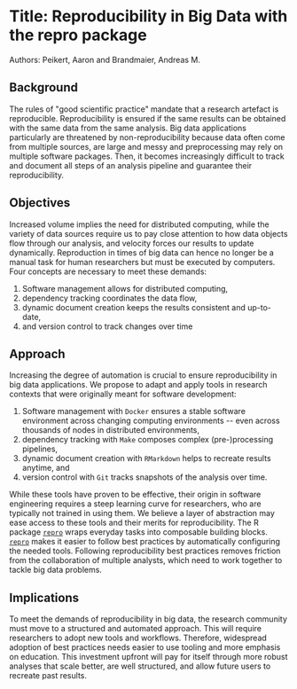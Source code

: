 # Title: Reproducibility in Big Data with the repro package

Authors: Peikert, Aaron and Brandmaier, Andreas M.

## Background
<!-- this abstract should be between 350 and 1000 words-->
<!-- useful links:
https://www.conference-service.com/ressyn-bigdata/xpage.html?xpage=237&lang=en
https://www.conference-service.com/ressyn-bigdata/xpage.html?xpage=234&lang=en
-->
The rules of "good scientific practice" mandate that a research artefact is reproducible.
Reproducibility is ensured if the same results can be obtained with the same data from the same analysis.
Big data applications particularly are threatened by non-reproducibility because data often come from multiple sources, are large and messy and preprocessing may rely on multiple software packages.
Then, it becomes increasingly difficult to track and document all steps of an analysis pipeline and guarantee their reproducibility.

## Objectives

<!-- combine the defining criteria of big data: Volume, Velocity, and Variety with the four pillars of reproducibility-->
Increased volume implies the need for distributed computing, while the variety of data sources require us to pay close attention to how data objects flow through our analysis, and velocity forces our results to update dynamically.
Reproduction in times of big data can hence no longer be a manual task for human researchers but must be executed by computers.
Four concepts are necessary to meet these demands:

1. Software management allows for distributed computing,
2. dependency tracking coordinates the data flow,
3. dynamic document creation keeps the results consistent and up-to-date,
4. and version control to track changes over time

## Approach

Increasing the degree of automation is crucial to ensure reproducibility in big data applications.
We propose to adapt and apply tools in research contexts that were originally meant for software development:

<!-- yes I repeat myself, but if one point sticks it is hopefully the four pillars -->
1. Software management with `Docker` ensures a stable software environment across changing computing environments -- even across thousands of nodes in distributed environments,
2. dependency tracking with `Make` composes complex (pre-)processing pipelines,
3. dynamic document creation with `RMarkdown` helps to recreate results anytime, and
4. version control with `Git` tracks snapshots of the analysis over time.

While these tools have proven to be effective, their origin in software engineering requires a steep learning curve for researchers, who are typically not trained in using them.
We believe a layer of abstraction may ease access to these tools and their merits for reproducibility.
The R package [`repro`](https://github.com/aaronpeikert/repro) wraps everyday tasks into composable building blocks.
[`repro`](https://github.com/aaronpeikert/repro) makes it easier to follow best practices by automatically configuring the needed tools. 
Following reproducibility best practices removes friction from the collaboration of multiple analysts, which need to work together to tackle big data problems.

## Implications

To meet the demands of reproducibility in big data, the research community must move to a structured and automated approach.
This will require researchers to adopt new tools and workflows.
Therefore, widespread adoption of best practices needs easier to use tooling and more emphasis on education.
This investment upfront will pay for itself through more robust analyses that scale better, are well structured, and allow future users to recreate past results.
